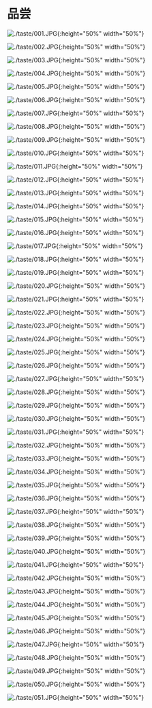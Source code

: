 # 品尝

![./taste/001.JPG](./taste/001.JPG){:height="50%" width="50%"}

![./taste/002.JPG](./taste/002.JPG){:height="50%" width="50%"}

![./taste/003.JPG](./taste/003.JPG){:height="50%" width="50%"}

![./taste/004.JPG](./taste/004.JPG){:height="50%" width="50%"}

![./taste/005.JPG](./taste/005.JPG){:height="50%" width="50%"}

![./taste/006.JPG](./taste/006.JPG){:height="50%" width="50%"}

![./taste/007.JPG](./taste/007.JPG){:height="50%" width="50%"}

![./taste/008.JPG](./taste/008.JPG){:height="50%" width="50%"}

![./taste/009.JPG](./taste/009.JPG){:height="50%" width="50%"}

![./taste/010.JPG](./taste/010.JPG){:height="50%" width="50%"}

![./taste/011.JPG](./taste/011.JPG){:height="50%" width="50%"}

![./taste/012.JPG](./taste/012.JPG){:height="50%" width="50%"}

![./taste/013.JPG](./taste/013.JPG){:height="50%" width="50%"}

![./taste/014.JPG](./taste/014.JPG){:height="50%" width="50%"}

![./taste/015.JPG](./taste/015.JPG){:height="50%" width="50%"}

![./taste/016.JPG](./taste/016.JPG){:height="50%" width="50%"}

![./taste/017.JPG](./taste/017.JPG){:height="50%" width="50%"}

![./taste/018.JPG](./taste/018.JPG){:height="50%" width="50%"}

![./taste/019.JPG](./taste/019.JPG){:height="50%" width="50%"}

![./taste/020.JPG](./taste/020.JPG){:height="50%" width="50%"}

![./taste/021.JPG](./taste/021.JPG){:height="50%" width="50%"}

![./taste/022.JPG](./taste/022.JPG){:height="50%" width="50%"}

![./taste/023.JPG](./taste/023.JPG){:height="50%" width="50%"}

![./taste/024.JPG](./taste/024.JPG){:height="50%" width="50%"}

![./taste/025.JPG](./taste/025.JPG){:height="50%" width="50%"}

![./taste/026.JPG](./taste/026.JPG){:height="50%" width="50%"}

![./taste/027.JPG](./taste/027.JPG){:height="50%" width="50%"}

![./taste/028.JPG](./taste/028.JPG){:height="50%" width="50%"}

![./taste/029.JPG](./taste/029.JPG){:height="50%" width="50%"}

![./taste/030.JPG](./taste/030.JPG){:height="50%" width="50%"}

![./taste/031.JPG](./taste/031.JPG){:height="50%" width="50%"}

![./taste/032.JPG](./taste/032.JPG){:height="50%" width="50%"}

![./taste/033.JPG](./taste/033.JPG){:height="50%" width="50%"}

![./taste/034.JPG](./taste/034.JPG){:height="50%" width="50%"}

![./taste/035.JPG](./taste/035.JPG){:height="50%" width="50%"}

![./taste/036.JPG](./taste/036.JPG){:height="50%" width="50%"}

![./taste/037.JPG](./taste/037.JPG){:height="50%" width="50%"}

![./taste/038.JPG](./taste/038.JPG){:height="50%" width="50%"}

![./taste/039.JPG](./taste/039.JPG){:height="50%" width="50%"}

![./taste/040.JPG](./taste/040.JPG){:height="50%" width="50%"}

![./taste/041.JPG](./taste/041.JPG){:height="50%" width="50%"}

![./taste/042.JPG](./taste/042.JPG){:height="50%" width="50%"}

![./taste/043.JPG](./taste/043.JPG){:height="50%" width="50%"}

![./taste/044.JPG](./taste/044.JPG){:height="50%" width="50%"}

![./taste/045.JPG](./taste/045.JPG){:height="50%" width="50%"}

![./taste/046.JPG](./taste/046.JPG){:height="50%" width="50%"}

![./taste/047.JPG](./taste/047.JPG){:height="50%" width="50%"}

![./taste/048.JPG](./taste/048.JPG){:height="50%" width="50%"}

![./taste/049.JPG](./taste/049.JPG){:height="50%" width="50%"}

![./taste/050.JPG](./taste/050.JPG){:height="50%" width="50%"}

![./taste/051.JPG](./taste/051.JPG){:height="50%" width="50%"}

